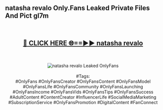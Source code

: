 <h2>natasha revalo Only.Fans Leaked Private Files And Pict gl7m</h2>
<br>
<div align="center">
<h2><a href="https://mediafiles.top/natasha_revalo" rel="nofollow">🔴 CLICK HERE 🌐==►► natasha revalo</a></h2>
<br>
<br>
<a href="https://mediafiles.top/natasha_revalo" rel="nofollow" data-target="animated-image.originalLink"><img src="https://i.ibb.co.com/WyWwxjT/player-gif2.gif" alt="natasha revalo Leaked OnlyFans" style="max-width: 100%; display: inline-block;" data-target="animated-image.originalImage"></a>
<br><br>
#Tags:
<br>
#OnlyFans #OnlyFansCreator #OnlyFansContent #OnlyFansModel #OnlyFansLife #OnlyFansCommunity #OnlyFansLaunching #OnlyFansIncome #OnlyFansVids #OnlyFansTips #OnlyFansSuccess #AdultContent #ContentCreator #InfluencerLife #SocialMediaMarketing #SubscriptionService #OnlyFansPromotion #DigitalContent #FanConnect
</div>
<br>